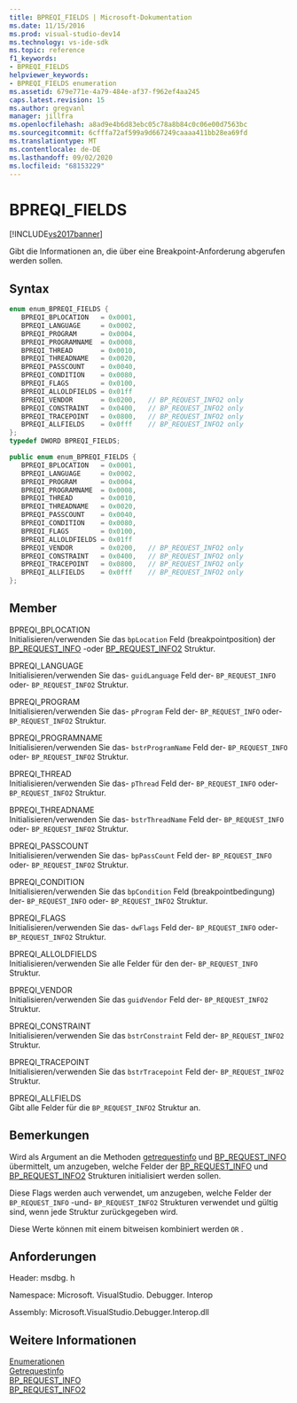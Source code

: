 ```yaml
---
title: BPREQI_FIELDS | Microsoft-Dokumentation
ms.date: 11/15/2016
ms.prod: visual-studio-dev14
ms.technology: vs-ide-sdk
ms.topic: reference
f1_keywords:
- BPREQI_FIELDS
helpviewer_keywords:
- BPREQI_FIELDS enumeration
ms.assetid: 679e771e-4a79-484e-af37-f962ef4aa245
caps.latest.revision: 15
ms.author: gregvanl
manager: jillfra
ms.openlocfilehash: a8ad9e4b6d83ebc05c78a8b84c0c06e00d7563bc
ms.sourcegitcommit: 6cfffa72af599a9d667249caaaa411bb28ea69fd
ms.translationtype: MT
ms.contentlocale: de-DE
ms.lasthandoff: 09/02/2020
ms.locfileid: "68153229"
---
```

# <a name="bpreqi_fields"></a>BPREQI_FIELDS
[!INCLUDE[vs2017banner](../../../includes/vs2017banner.md)]

Gibt die Informationen an, die über eine Breakpoint-Anforderung abgerufen werden sollen.  
  
## <a name="syntax"></a>Syntax  
  
```cpp  
enum enum_BPREQI_FIELDS {   
   BPREQI_BPLOCATION   = 0x0001,  
   BPREQI_LANGUAGE     = 0x0002,  
   BPREQI_PROGRAM      = 0x0004,  
   BPREQI_PROGRAMNAME  = 0x0008,  
   BPREQI_THREAD       = 0x0010,  
   BPREQI_THREADNAME   = 0x0020,  
   BPREQI_PASSCOUNT    = 0x0040,  
   BPREQI_CONDITION    = 0x0080,  
   BPREQI_FLAGS        = 0x0100,  
   BPREQI_ALLOLDFIELDS = 0x01ff  
   BPREQI_VENDOR       = 0x0200,   // BP_REQUEST_INFO2 only  
   BPREQI_CONSTRAINT   = 0x0400,   // BP_REQUEST_INFO2 only  
   BPREQI_TRACEPOINT   = 0x0800,   // BP_REQUEST_INFO2 only  
   BPREQI_ALLFIELDS    = 0x0fff    // BP_REQUEST_INFO2 only  
};  
typedef DWORD BPREQI_FIELDS;  
```  
  
```csharp  
public enum enum_BPREQI_FIELDS {   
   BPREQI_BPLOCATION   = 0x0001,  
   BPREQI_LANGUAGE     = 0x0002,  
   BPREQI_PROGRAM      = 0x0004,  
   BPREQI_PROGRAMNAME  = 0x0008,  
   BPREQI_THREAD       = 0x0010,  
   BPREQI_THREADNAME   = 0x0020,  
   BPREQI_PASSCOUNT    = 0x0040,  
   BPREQI_CONDITION    = 0x0080,  
   BPREQI_FLAGS        = 0x0100,  
   BPREQI_ALLOLDFIELDS = 0x01ff  
   BPREQI_VENDOR       = 0x0200,   // BP_REQUEST_INFO2 only  
   BPREQI_CONSTRAINT   = 0x0400,   // BP_REQUEST_INFO2 only  
   BPREQI_TRACEPOINT   = 0x0800,   // BP_REQUEST_INFO2 only  
   BPREQI_ALLFIELDS    = 0x0fff    // BP_REQUEST_INFO2 only  
};  
```  
  
## <a name="members"></a>Member  
 BPREQI_BPLOCATION  
 Initialisieren/verwenden Sie das `bpLocation` Feld (breakpointposition) der [BP_REQUEST_INFO](../../../extensibility/debugger/reference/bp-request-info.md) -oder [BP_REQUEST_INFO2](../../../extensibility/debugger/reference/bp-request-info2.md) Struktur.  
  
 BPREQI_LANGUAGE  
 Initialisieren/verwenden Sie das- `guidLanguage` Feld der- `BP_REQUEST_INFO` oder- `BP_REQUEST_INFO2` Struktur.  
  
 BPREQI_PROGRAM  
 Initialisieren/verwenden Sie das- `pProgram` Feld der- `BP_REQUEST_INFO` oder- `BP_REQUEST_INFO2` Struktur.  
  
 BPREQI_PROGRAMNAME  
 Initialisieren/verwenden Sie das- `bstrProgramName` Feld der- `BP_REQUEST_INFO` oder- `BP_REQUEST_INFO2` Struktur.  
  
 BPREQI_THREAD  
 Initialisieren/verwenden Sie das- `pThread` Feld der- `BP_REQUEST_INFO` oder- `BP_REQUEST_INFO2` Struktur.  
  
 BPREQI_THREADNAME  
 Initialisieren/verwenden Sie das- `bstrThreadName` Feld der- `BP_REQUEST_INFO` oder- `BP_REQUEST_INFO2` Struktur.  
  
 BPREQI_PASSCOUNT  
 Initialisieren/verwenden Sie das- `bpPassCount` Feld der- `BP_REQUEST_INFO` oder- `BP_REQUEST_INFO2` Struktur.  
  
 BPREQI_CONDITION  
 Initialisieren/verwenden Sie das `bpCondition` Feld (breakpointbedingung) der- `BP_REQUEST_INFO` oder- `BP_REQUEST_INFO2` Struktur.  
  
 BPREQI_FLAGS  
 Initialisieren/verwenden Sie das- `dwFlags` Feld der- `BP_REQUEST_INFO` oder- `BP_REQUEST_INFO2` Struktur.  
  
 BPREQI_ALLOLDFIELDS  
 Initialisieren/verwenden Sie alle Felder für den der- `BP_REQUEST_INFO` Struktur.  
  
 BPREQI_VENDOR  
 Initialisieren/verwenden Sie das `guidVendor` Feld der- `BP_REQUEST_INFO2` Struktur.  
  
 BPREQI_CONSTRAINT  
 Initialisieren/verwenden Sie das `bstrConstraint` Feld der- `BP_REQUEST_INFO2` Struktur.  
  
 BPREQI_TRACEPOINT  
 Initialisieren/verwenden Sie das `bstrTracepoint` Feld der- `BP_REQUEST_INFO2` Struktur.  
  
 BPREQI_ALLFIELDS  
 Gibt alle Felder für die `BP_REQUEST_INFO2` Struktur an.  
  
## <a name="remarks"></a>Bemerkungen  
 Wird als Argument an die Methoden [getrequestinfo](../../../extensibility/debugger/reference/idebugbreakpointrequest2-getrequestinfo.md) und [BP_REQUEST_INFO](../../../extensibility/debugger/reference/bp-request-info.md) übermittelt, um anzugeben, welche Felder der [BP_REQUEST_INFO](../../../extensibility/debugger/reference/bp-request-info.md) und [BP_REQUEST_INFO2](../../../extensibility/debugger/reference/bp-request-info2.md) Strukturen initialisiert werden sollen.  
  
 Diese Flags werden auch verwendet, um anzugeben, welche Felder der `BP_REQUEST_INFO` -und- `BP_REQUEST_INFO2` Strukturen verwendet und gültig sind, wenn jede Struktur zurückgegeben wird.  
  
 Diese Werte können mit einem bitweisen kombiniert werden `OR` .  
  
## <a name="requirements"></a>Anforderungen  
 Header: msdbg. h  
  
 Namespace: Microsoft. VisualStudio. Debugger. Interop  
  
 Assembly: Microsoft.VisualStudio.Debugger.Interop.dll  
  
## <a name="see-also"></a>Weitere Informationen  
 [Enumerationen](../../../extensibility/debugger/reference/enumerations-visual-studio-debugging.md)   
 [Getrequestinfo](../../../extensibility/debugger/reference/idebugbreakpointrequest2-getrequestinfo.md)   
 [BP_REQUEST_INFO](../../../extensibility/debugger/reference/bp-request-info.md)   
 [BP_REQUEST_INFO2](../../../extensibility/debugger/reference/bp-request-info2.md)
